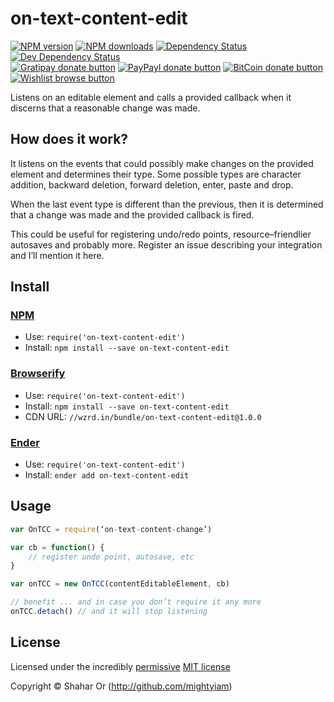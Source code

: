 
<!-- TITLE/ -->

# on-text-content-edit

<!-- /TITLE -->


<!-- BADGES/ -->

[![NPM version](https://img.shields.io/npm/v/on-text-content-edit.svg)](https://npmjs.org/package/on-text-content-edit "View this project on NPM")
[![NPM downloads](https://img.shields.io/npm/dm/on-text-content-edit.svg)](https://npmjs.org/package/on-text-content-edit "View this project on NPM")
[![Dependency Status](https://img.shields.io/david/mightyiam/on-text-content-edit.svg)](https://david-dm.org/mightyiam/on-text-content-edit)
[![Dev Dependency Status](https://img.shields.io/david/dev/mightyiam/on-text-content-edit.svg)](https://david-dm.org/mightyiam/on-text-content-edit#info=devDependencies)<br/>
[![Gratipay donate button](https://img.shields.io/gratipay/mightyiam.svg)](https://www.gratipay.com/mightyiam/ "Donate weekly to this project using Gratipay")
[![PayPayl donate button](https://img.shields.io/badge/paypal-donate-yellow.svg)](https://www.paypal.com/cgi-bin/webscr?cmd=_s-xclick&hosted_button_id=RAKMT86PEJWGC "Donate once-off to this project using Paypal")
[![BitCoin donate button](https://img.shields.io/badge/bitcoin-donate-yellow.svg)](https://www.coinbase.com/checkouts/d7a8160dbfe9f9779ee31005dbc34294?c=opensource "Donate once-off to this project using BitCoin")
[![Wishlist browse button](https://img.shields.io/badge/wishlist-donate-yellow.svg)](http://amzn.com/w/3W0TRAPGDI8DA "Buy an item on our wishlist for us")

<!-- /BADGES -->


<!-- DESCRIPTION/ -->

Listens on an editable element and calls a provided callback when it
discerns that a reasonable change was made.

<!-- /DESCRIPTION -->


## How does it work?
It listens on the events that could possibly make changes on the
provided element and determines their type. Some possible types are
character addition, backward deletion, forward deletion, enter, paste
and drop.

When the last event type is different than the previous, then it is
determined that a change was made and the provided callback is fired.

This could be useful for registering undo/redo points, resource–friendlier
autosaves and probably more. Register an issue describing your
integration and I’ll mention it here.


<!-- INSTALL/ -->

## Install

### [NPM](http://npmjs.org/)
- Use: `require('on-text-content-edit')`
- Install: `npm install --save on-text-content-edit`

### [Browserify](http://browserify.org/)
- Use: `require('on-text-content-edit')`
- Install: `npm install --save on-text-content-edit`
- CDN URL: `//wzrd.in/bundle/on-text-content-edit@1.0.0`

### [Ender](http://ender.jit.su/)
- Use: `require('on-text-content-edit')`
- Install: `ender add on-text-content-edit`

<!-- /INSTALL -->


## Usage
``` javascript
var OnTCC = require(‘on-text-content-change’)

var cb = function() {
    // register undo point, autosave, etc
}

var onTCC = new OnTCC(contentEditableElement, cb)

// benefit ... and in case you don’t require it any more
onTCC.detach() // and it will stop listening
```

<!-- LICENSE/ -->

## License

Licensed under the incredibly [permissive](http://en.wikipedia.org/wiki/Permissive_free_software_licence) [MIT license](http://creativecommons.org/licenses/MIT/)

Copyright &copy; Shahar Or (http://github.com/mightyiam)

<!-- /LICENSE -->


